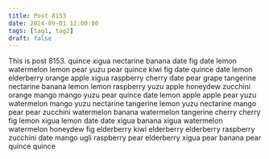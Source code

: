 ```yaml
---
title: Post 8153
date: 2024-09-01 12:00:00
tags: [tag1, tag2]
draft: false
---
```

This is post 8153.
quince
xigua
nectarine
banana
date
fig
date
lemon
watermelon
lemon
pear
yuzu
pear
quince
kiwi
fig
date
quince
date
lemon
elderberry
orange
apple
xigua
raspberry
cherry
date
pear
grape
tangerine
nectarine
banana
lemon
lemon
raspberry
yuzu
apple
honeydew
zucchini
orange
mango
mango
yuzu
pear
quince
date
lemon
apple
apple
pear
yuzu
watermelon
mango
yuzu
nectarine
tangerine
lemon
yuzu
nectarine
mango
pear
pear
zucchini
watermelon
banana
watermelon
tangerine
cherry
cherry
fig
lemon
xigua
lemon
date
date
xigua
banana
xigua
watermelon
watermelon
honeydew
fig
elderberry
kiwi
elderberry
elderberry
raspberry
zucchini
date
mango
ugli
raspberry
pear
elderberry
xigua
pear
banana
pear
quince
quince
